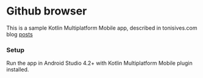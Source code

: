# Github browser
This is a sample Kotlin Multiplatform Mobile app, described in tonisives.com blog [posts](https://tonisives.com/2021/02/02/ios-app-with-kotlin-multiplatform-mobile/)

### Setup

Run the app in Android Studio 4.2+ with Kotlin Multiplatform Mobile plugin installed.